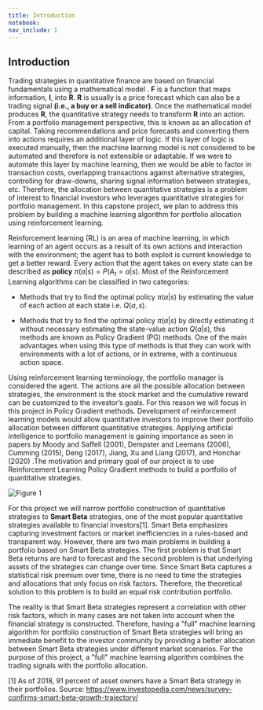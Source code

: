```yaml
---
title: Introduction
notebook:
nav_include: 1
---
```


## Introduction
Trading strategies in quantitative finance are based on financial fundamentals using a mathematical model . **F** is a function that maps information, **I**, into **R**. **R** is usually is a price forecast which can also be a trading signal **(i.e., a buy or a sell indicator)**. Once the mathematical model produces **R**, the quantitative strategy needs to transform **R** into an action. From a portfolio management perspective, this is known as an allocation of capital. Taking recommendations and price forecasts and converting them into actions requires an additional layer of logic. If this layer of logic is executed manually, then the machine learning model is not considered to be automated and therefore is not extensible or adaptable. If we were to automate this layer by machine learning, then we would be able to factor in transaction costs, overlapping transactions against alternative strategies, controlling for draw-downs, sharing signal information between strategies, etc. Therefore, the allocation between quantitative strategies is a problem of interest to financial investors who leverages quantitative strategies for portfolio management. In this capstone project, we plan to address this problem by building a machine learning algorithm for portfolio allocation using reinforcement learning.  

Reinforcement learning (RL) is an area of machine learning, in which learning of an agent occurs as a result of its own actions and interaction with the environment; the agent has to both exploit is current knowledge to get a better reward. Every action that the agent takes on every state can be described as **policy** *π*(*a*\|*s*) = *P*(*A*<sub>*t*</sub> = *a*\|*s*). Most of the Reinforcement Learning algorithms can be classified in two categories:  

* Methods that try to find the optimal policy *π*(*a*\|*s*) by estimating the value of each action at each state i.e. *Q*(*a*, *s*).

* Methods that try to find the optimal policy *π*(*a*\|*s*) by directly estimating it without necessary estimating the state-value action *Q*(*a*\|*s*), this methods are known as Policy Gradient (PG) methods. One of the main advantages when using this type of methods is that they can work with environments with a lot of actions, or in extreme, with a continuous action space.

Using reinforcement learning terminology, the portfolio manager is considered the agent. The actions are all the possible allocation between strategies, the environment is the stock market and the cumulative reward can be customized to the investor’s goals. For this reason we will focus in this project in Policy Gradient methods. Development of reinforcement learning models would allow quantitative investors to improve their portfolio allocation between different quantitative strategies. Applying artificial intelligence to portfolio management is gaining importance as seen in papers by Moody and Saffell (2001), Dempster and Leemans (2006), Cumming (2015), Deng (2017), Jiang, Xu and Liang (2017), and Honchar (2020) .The motivation and primary goal of our project is to use Reinforcement Learning Policy Gradient methods to build a portfolio of quantitative strategies. 

![Figure 1](https://raw.githubusercontent.com/nikatpatel/epsilon-greedy-quants/main/_assets/reinforcement_learning.png "Figure 1 - Portfolio Manager Perspective of Reinforcement Learning")

For this project we will narrow portfolio construction of quantitative strategies to **Smart Beta** strategies, one of the most popular quantitative strategies available to financial investors[1]. Smart Beta emphasizes capturing investment factors or market inefficiencies in a rules-based and transparent way. However, there are two main problems in building a portfolio based on Smart Beta strategies. The first problem is that Smart Beta returns are hard to forecast and the second problem is that underlying assets of the strategies can change over time. Since Smart Beta captures a statistical risk premium over time, there is no need to time the strategies and allocations that only focus on risk factors. Therefore, the theoretical solution to this problem is to build an equal risk contribution portfolio. 

The reality is that Smart Beta strategies represent a correlation with other risk factors, which in many cases are not taken into account when the financial strategy is constructed. Therefore, having a "full" machine learning algorithm for portfolio construction of Smart Beta strategies will bring an immediate benefit to the investor community by providing a better allocation between Smart Beta strategies under different market scenarios. For the purpose of this project, a "full" machine learning algorithm combines the trading signals with the portfolio allocation. 

[1] As of 2018, 91 percent of asset owners have a Smart Beta strategy in their portfolios. Source: https://www.investopedia.com/news/survey-confirms-smart-beta-growth-trajectory/ 


